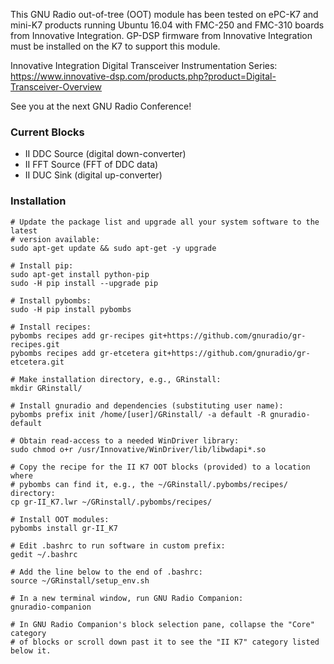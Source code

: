 This GNU Radio out-of-tree (OOT) module has been tested on ePC-K7 and mini-K7 
products running Ubuntu 16.04 with FMC-250 and FMC-310 boards from Innovative 
Integration. GP-DSP firmware from Innovative Integration must be installed on 
the K7 to support this module.

Innovative Integration Digital Transceiver Instrumentation Series:  
https://www.innovative-dsp.com/products.php?product=Digital-Transceiver-Overview

See you at the next GNU Radio Conference!

### Current Blocks

* II DDC Source (digital down-converter)
* II FFT Source (FFT of DDC data)
* II DUC Sink (digital up-converter)

### Installation

```
# Update the package list and upgrade all your system software to the latest 
# version available:
sudo apt-get update && sudo apt-get -y upgrade

# Install pip:
sudo apt-get install python-pip
sudo -H pip install --upgrade pip

# Install pybombs:
sudo -H pip install pybombs

# Install recipes:
pybombs recipes add gr-recipes git+https://github.com/gnuradio/gr-recipes.git
pybombs recipes add gr-etcetera git+https://github.com/gnuradio/gr-etcetera.git

# Make installation directory, e.g., GRinstall:
mkdir GRinstall/

# Install gnuradio and dependencies (substituting user name):
pybombs prefix init /home/[user]/GRinstall/ -a default -R gnuradio-default

# Obtain read-access to a needed WinDriver library:
sudo chmod o+r /usr/Innovative/WinDriver/lib/libwdapi*.so

# Copy the recipe for the II K7 OOT blocks (provided) to a location where 
# pybombs can find it, e.g., the ~/GRinstall/.pybombs/recipes/ directory:
cp gr-II_K7.lwr ~/GRinstall/.pybombs/recipes/

# Install OOT modules:
pybombs install gr-II_K7

# Edit .bashrc to run software in custom prefix:
gedit ~/.bashrc

# Add the line below to the end of .bashrc:
source ~/GRinstall/setup_env.sh

# In a new terminal window, run GNU Radio Companion:
gnuradio-companion

# In GNU Radio Companion's block selection pane, collapse the "Core" category
# of blocks or scroll down past it to see the "II K7" category listed below it.
```
